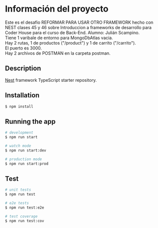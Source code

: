 # Información del proyecto

Este es el desafio REFORMAR PARA USAR OTRO FRAMEWORK hecho con NEST clases 45 y 46 sobre Introduccion a frameworks de desarrollo para Coder House para el curso de Back-End. Alumno: Julián Scampino.  
Tiene 1 varibale de entorno para MongoDbAtlas vacia.  
Hay 2 rutas, 1 de productos ("/product") y 1 de carrito ("/carrito").  
El puerto es 3000.  
Hay 2 archivos de POSTMAN en la carpeta postman.  

## Description

[Nest](https://github.com/nestjs/nest) framework TypeScript starter repository.

## Installation

```bash
$ npm install
```

## Running the app

```bash
# development
$ npm run start

# watch mode
$ npm run start:dev

# production mode
$ npm run start:prod
```

## Test

```bash
# unit tests
$ npm run test

# e2e tests
$ npm run test:e2e

# test coverage
$ npm run test:cov
```

